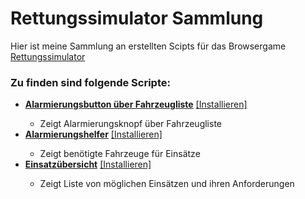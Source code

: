 <h1>Rettungssimulator Sammlung</h1>
Hier ist meine Sammlung an erstellten Scipts für das Browsergame
<a href="https://rettungssimulator.online/">Rettungssimulator</a>

<h3>Zu finden sind folgende Scripte:</h3>

<ul>
    <li><b><a href="https://github.com/LennardTFD/RettungssimulatorScripte/tree/master/ReSi_AlarmButtonOnTop">
        Alarmierungsbutton über Fahrzeugliste</a></b>
        <a href="https://github.com/LennardTFD/RettungssimulatorScripte/raw/master/ReSi_AlarmButtonOnTop/alarmButtonOnTop.user.js">
            [Installieren]</a></li>
    <ul>
        <li>Zeigt Alarmierungsknopf über Fahrzeugliste</li>
    </ul>
    <li><b><a href="https://github.com/LennardTFD/RettungssimulatorScripte/tree/master/ReSi_Alarmierungshelfer">
        Alarmierungshelfer</a></b>
        <a href="https://github.com/LennardTFD/RettungssimulatorScripte/raw/master/ReSi_Alarmierungshelfer/alarmierungshelfer.user.js">
            [Installieren]</a></li>
    <ul>
        <li>Zeigt benötigte Fahrzeuge für Einsätze</li>
    </ul>
    <li><b><a href="https://github.com/LennardTFD/RettungssimulatorScripte/tree/master/ReSi_MissionOverview">
        Einsatzübersicht</a></b>
        <a href="https://github.com/LennardTFD/RettungssimulatorScripte/raw/master/ReSi_MissionOverview/missionOverview.user.js">
            [Installieren]</a></li>
    <ul>
        <li>Zeigt Liste von möglichen Einsätzen und ihren Anforderungen</li>
    </ul>
    
</ul>
